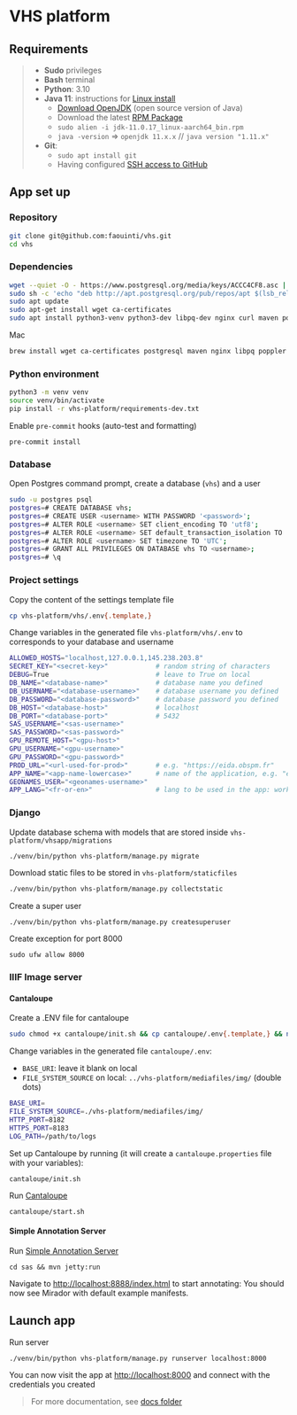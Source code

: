 # VHS platform

## Requirements

> - **Sudo** privileges
> - **Bash** terminal
> - **Python**: 3.10
> - **Java 11**: instructions for [Linux install](https://docs.oracle.com/en/java/javase/11/install/installation-jdk-linux-platforms.html#GUID-737A84E4-2EFF-4D38-8E60-3E29D1B884B8)
>     - [Download OpenJDK](https://jdk.java.net/11/) (open source version of Java)
>     - Download the latest [RPM Package](https://www.oracle.com/java/technologies/downloads/#java11)
>     - `sudo alien -i jdk-11.0.17_linux-aarch64_bin.rpm`
>     - `java -version` => `openjdk 11.x.x` // `java version "1.11.x"`
> - **Git**:
>     - `sudo apt install git`
>     - Having configured [SSH access to GitHub](https://docs.github.com/en/authentication/connecting-to-github-with-ssh)

[//]: # (&#40;Mac: https://www.oracle.com/java/technologies/downloads/#java11-mac&#41;)

## App set up

### Repository

```bash
git clone git@github.com:faouinti/vhs.git
cd vhs
```

### Dependencies

```bash
wget --quiet -O - https://www.postgresql.org/media/keys/ACCC4CF8.asc | sudo apt-key add -
sudo sh -c 'echo "deb http://apt.postgresql.org/pub/repos/apt $(lsb_release -cs)-pgdg main" > /etc/apt/sources.list.d/pgdg.list'
sudo apt update
sudo apt-get install wget ca-certificates
sudo apt install python3-venv python3-dev libpq-dev nginx curl maven postgresql poppler-utils redis-server ghostscript
```

Mac
```bash
brew install wget ca-certificates postgresql maven nginx libpq poppler redis ghostscript
```

### Python environment

```bash
python3 -m venv venv
source venv/bin/activate
pip install -r vhs-platform/requirements-dev.txt
```

Enable `pre-commit` hooks (auto-test and formatting)

```shell
pre-commit install
```

### Database

Open Postgres command prompt, create a database (`vhs`) and a user

[//]: # (createuser -s postgres)
[//]: # (psql -U postgres)

```bash
sudo -u postgres psql
postgres=# CREATE DATABASE vhs;
postgres=# CREATE USER <username> WITH PASSWORD '<password>';
postgres=# ALTER ROLE <username> SET client_encoding TO 'utf8';
postgres=# ALTER ROLE <username> SET default_transaction_isolation TO 'read committed';
postgres=# ALTER ROLE <username> SET timezone TO 'UTC';
postgres=# GRANT ALL PRIVILEGES ON DATABASE vhs TO <username>;
postgres=# \q
```

[//]: # (#### [pgAdmin]&#40;https://www.pgadmin.org&#41; &#40;GUI for PostgreSQL&#41;)
[//]: # ()
[//]: # (Provide email address and password. You should now access the interface )

### Project settings

Copy the content of the settings template file

```bash
cp vhs-platform/vhs/.env{.template,}
```

Change variables in the generated file `vhs-platform/vhs/.env` to corresponds to your database and username

```bash
ALLOWED_HOSTS="localhost,127.0.0.1,145.238.203.8"
SECRET_KEY="<secret-key>"            # random string of characters
DEBUG=True                           # leave to True on local
DB_NAME="<database-name>"            # database name you defined
DB_USERNAME="<database-username>"    # database username you defined
DB_PASSWORD="<database-password>"    # database password you defined
DB_HOST="<database-host>"            # localhost
DB_PORT="<database-port>"            # 5432
SAS_USERNAME="<sas-username>"
SAS_PASSWORD="<sas-password>"
GPU_REMOTE_HOST="<gpu-host>"
GPU_USERNAME="<gpu-username>"
GPU_PASSWORD="<gpu-password>"
PROD_URL="<url-used-for-prod>"       # e.g. "https://eida.obspm.fr"
APP_NAME="<app-name-lowercase>"      # name of the application, e.g. "eida"
GEONAMES_USER="<geonames-username>"
APP_LANG="<fr-or-en>"                # lang to be used in the app: work either for french (fr) or english (en)
```

### Django

Update database schema with models that are stored inside `vhs-platform/vhsapp/migrations`
```bash
./venv/bin/python vhs-platform/manage.py migrate
```

Download static files to be stored in `vhs-platform/staticfiles`
```bash
./venv/bin/python vhs-platform/manage.py collectstatic
```

Create a super user
```shell
./venv/bin/python vhs-platform/manage.py createsuperuser
```

Create exception for port 8000
```shell
sudo ufw allow 8000
```

### IIIF Image server

#### Cantaloupe

Create a .ENV file for cantaloupe
```bash
sudo chmod +x cantaloupe/init.sh && cp cantaloupe/.env{.template,} && nano cantaloupe/.env
```

Change variables in the generated file `cantaloupe/.env`:
- `BASE_URI`: leave it blank on local
- `FILE_SYSTEM_SOURCE` on local: `../vhs-platform/mediafiles/img/` (double dots)
```bash
BASE_URI=
FILE_SYSTEM_SOURCE=./vhs-platform/mediafiles/img/
HTTP_PORT=8182
HTTPS_PORT=8183
LOG_PATH=/path/to/logs
```

Set up Cantaloupe by running (it will create a `cantaloupe.properties` file with your variables):
```shell
cantaloupe/init.sh
```

Run [Cantaloupe](https://cantaloupe-project.github.io/)
```shell
cantaloupe/start.sh
```

#### Simple Annotation Server
Run [Simple Annotation Server](https://github.com/glenrobson/SimpleAnnotationServer)
```shell
cd sas && mvn jetty:run
```

Navigate to [http://localhost:8888/index.html](http://localhost:8888/index.html) to start annotating:
You should now see Mirador with default example manifests.

## Launch app

Run server
```shell
./venv/bin/python vhs-platform/manage.py runserver localhost:8000
```

You can now visit the app at [http://localhost:8000](http://localhost:8000) and connect with the credentials you created

> For more documentation, see [docs folder](https://github.com/faouinti/vhs/tree/main/docs)
